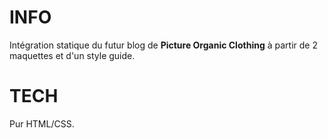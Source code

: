 # INFO

Intégration statique du futur blog de **Picture Organic Clothing** à partir de 2 maquettes et d'un style guide.

# TECH

Pur HTML/CSS.
